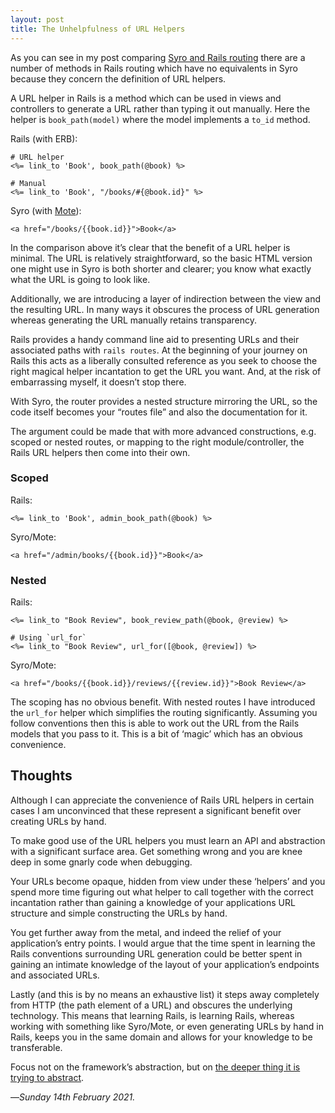 ```yaml
---
layout: post
title: The Unhelpfulness of URL Helpers
---
```


As you can see in my post comparing [Syro and Rails routing][srr] there are a number of methods in Rails routing which have no equivalents in Syro because they concern the definition of URL helpers.

A URL helper in Rails is a method which can be used in views and controllers to generate a URL rather than typing it out manually. Here the helper is `book_path(model)` where the model implements a `to_id` method.

Rails (with ERB):

```
# URL helper
<%= link_to 'Book', book_path(@book) %>

# Manual
<%= link_to 'Book', "/books/#{@book.id}" %>
```

Syro (with [Mote](mote)):

```
<a href="/books/{{book.id}}">Book</a>
```

In the comparison above it’s clear that the benefit of a URL helper is minimal. The URL is relatively straightforward, so the basic HTML version one might use in Syro is both shorter and clearer; you know what exactly what the URL is going to look like.

Additionally, we are introducing a layer of indirection between the view and the resulting URL. In many ways it obscures the process of URL generation whereas generating the URL manually retains transparency.

Rails provides a handy command line aid to presenting URLs and their associated paths with `rails routes`. At the beginning of your journey on Rails this acts as a liberally consulted reference as you seek to choose the right magical helper incantation to get the URL you want. And, at the risk of embarrassing myself, it doesn’t stop there.

With Syro, the router provides a nested structure mirroring the URL, so the code itself becomes your “routes file” and also the documentation for it.

The argument could be made that with more advanced constructions, e.g. scoped or nested routes, or mapping to the right module/controller, the Rails URL helpers then come into their own.

### Scoped

Rails:

```
<%= link_to 'Book', admin_book_path(@book) %>
```

Syro/Mote:

```
<a href="/admin/books/{{book.id}}">Book</a>
```

### Nested

Rails:

```
<%= link_to "Book Review", book_review_path(@book, @review) %>

# Using `url_for`
<%= link_to "Book Review", url_for([@book, @review]) %>
```

Syro/Mote:

```
<a href="/books/{{book.id}}/reviews/{{review.id}}">Book Review</a>
```

The scoping has no obvious benefit. With nested routes I have introduced the `url_for` helper which simplifies the routing significantly. Assuming you follow conventions then this is able to work out the URL from the Rails models that you pass to it. This is a bit of ‘magic’ which has an obvious convenience.

## Thoughts

Although I can appreciate the convenience of Rails URL helpers in certain cases I am unconvinced that these represent a significant benefit over creating URLs by hand.

To make good use of the URL helpers you must learn an API and abstraction with a significant surface area. Get something wrong and you are knee deep in some gnarly code when debugging. 

Your URLs become opaque, hidden from view under these ‘helpers’ and you spend more time figuring out what helper to call together with the correct incantation rather than gaining a knowledge of your applications URL structure and simple constructing the URLs by hand.

You get further away from the metal, and indeed the relief of your application’s entry points. I would argue that the time spent in learning the Rails conventions surrounding URL generation could be better spent in gaining an intimate knowledge of the layout of your application’s endpoints and associated URLs.

Lastly (and this is by no means an exhaustive list) it steps away completely from HTTP (the path element of a URL) and obscures the underlying technology. This means that learning Rails, is learning Rails, whereas working with something like Syro/Mote, or even generating URLs by hand in Rails, keeps you in the same domain and allows for your knowledge to be transferable. 

Focus not on the framework’s abstraction, but on [the deeper thing it is trying to abstract][fa].

—*Sunday 14th February 2021.*

[srr]: https://www.crossingtheruby.com/2021/02/13/framework-abstractions-http-rails-vs-syro.html
[mote]: https://github.com/soveran/mote
[fa]: https://www.crossingtheruby.com/2021/02/08/framework-abstractions.html
